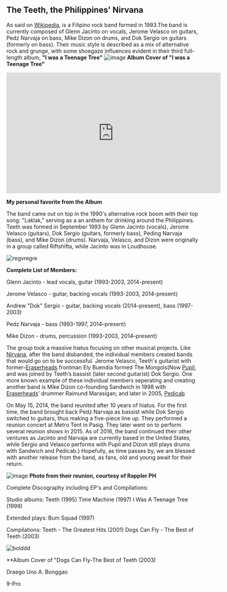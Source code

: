 ## The Teeth, the Philippines' Nirvana
As said on [Wikipedia](https://en.wikipedia.org/wiki/Teeth_(Filipino_band)), is a Filipino rock band formed in 1993.The band is currently composed of Glenn Jacinto on vocals, Jerome Velasco on guitars, Pedz Narvaja on bass, Mike Dizon on drums, and Dok Sergio on guitars (formerly on bass). Their music style is described as a mix of alternative rock and grunge, with some shoegaze influences evident in their third full-length album, **"I was a Teenage Tree"**
![image](https://i.scdn.co/image/ab67616d0000b2734dc198b33e966c3833db809f)
**Album Cover of "I was a Teenage Tree"**
<iframe width="560" height="315" src="https://www.youtube.com/embed/xPzSx8YlEhE?si=n5jrpDFg6MqTnhpa" title="YouTube video player" frameborder="0" allow="accelerometer; autoplay; clipboard-write; encrypted-media; gyroscope; picture-in-picture; web-share" allowfullscreen></iframe>

**My personal favorite from the Album**

The band came out on top in the 1990's alternative rock boom with their top song: "Laklak," serving as a an anthem for drinking around the Philippines.
Teeth was formed in September 1993 by Glenn Jacinto (vocals), Jerome Velasco (guitars), Dok Sergio (guitars, formerly bass), Peding Narvaja (bass), and Mike Dizon (drums). Narvaja, Velasco, and Dizon were originally in a group called Riftshifta, while Jacinto was in Loudhouse.

![regvregre](https://contents.pep.ph/images2/images2/2023/08/10/new-project-41-1691634065.jpg)

**Complete List of Members:**

Glenn Jacinto - lead vocals, guitar (1993-2003, 2014-present)

Jerome Velasco - guitar, backing vocals (1993-2003, 2014-present)

Andrew "Dok" Sergio - guitar, backing vocals (2014–present), bass (1997-2003)

Pedz Narvaja - bass (1993-1997, 2014–present)

Mike Dizon - drums, percussion (1993-2003, 2014–present)


The group took a massive hiatus focusing on other musical projects.
Like [Nirvana,](https://en.wikipedia.org/wiki/Nirvana_(band)) after the band disbanded, the individual members created bands that would go on to be successful. Jerome Velasco, Teeth's guitarist with former-[Eraserheads](https://en.wikipedia.org/wiki/Eraserheads) frontman Ely Buendia formed The Mongols(Now [Pupil](https://en.wikipedia.org/wiki/Pupil_(band)), and was joined by Teeth’s bassist (later second guitarist) Dok Sergio.
One more known example of these individual members seperating and creating another band is Mike Dizon co-founding Sandwich in 1998 with [Eraserheads](https://en.wikipedia.org/wiki/Eraserheads)’ drummer Raimund Marasigan; and later in 2005, [Pedicab](https://en.wikipedia.org/wiki/Pedicab_(band))

On May 15, 2014, the band reunited after 10 years of hiatus. For the first time, the band brought back Pedz Narvaja as bassist while Dok Sergio switched to guitars, thus making a five-piece line up. They performed a reunion concert at Metro Tent in Pasig. They later went on to perform several reunion shows in 2015. As of 2016, the band continued their other ventures as Jacinto and Narvaja are currently based in the United States, while Sergio and Velasco performs with Pupil and Dizon still plays drums with Sandwich and Pedicab.)
Hopefully, as time passes by, we are blessed with another release from the band, as fans, old and young await for their return.

![image](https://github.com/0nepogi/0nepogi.github.io/assets/152353109/842231d0-87a4-4144-9ed7-27dee1ea5e67)
**Photo from their reunion, courtesy of Rappler PH**


Complete Discography including EP's and Compilations:

Studio albums:
Teeth (1995)
Time Machine (1997)
I Was A Teenage Tree (1999)

Extended plays:
Bum Squad (1997)

Compilations:
Teeth - The Greatest Hits (2001)
Dogs Can Fly - The Best of Teeth (2003)

![bolddd](https://cdns-images.dzcdn.net/images/cover/6ec52c29c3969e12509b3f4ef79debfd/350x350.jpg)

**Album Cover of "Dogs Can Fly-The Best of Teeth (2003)


Draego Uno A. Bonggao

9-Pro





